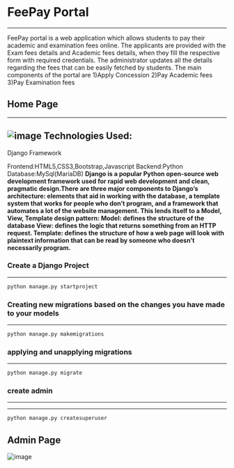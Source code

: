 # FeePay Portal
***
FeePay portal is a web application which allows students to pay their academic and examination fees online. The applicants are provided with the Exam fees details and Academic fees details, when they fill the respective form with required credentials. The administrator updates all the details regarding the fees that can be easily fetched by students.
The main components of the portal are
1)Apply Concession
2)Pay Academic fees
3)Pay Examination fees
## Home Page
---
![image](https://user-images.githubusercontent.com/70084830/141634833-4cf187ff-43a1-4a84-b7aa-473969a573ba.png)
**Technologies Used:**
---
Django Framework

Frontend:HTML5,CSS3,Bootstrap,Javascript
Backend:Python
Database:MySql(MariaDB)
**Django is a popular Python open-source web development framework used for rapid web development and clean, pragmatic design.There are three major components to Django’s architecture: elements that aid in working with the database, a template system that works for people who don’t program, and a framework that automates a lot of the website management. This lends itself to a Model, View, Template design pattern:
Model: defines the structure of the database
View: defines the logic that returns something from an HTTP request.
Template: defines the structure of how a web page will look with plaintext information that can be read by someone who doesn’t necessarily program.**

### Create a Django Project
---
```python
python manage.py startproject
```
### Creating new migrations based on the changes you have made to your models
---
```python
python manage.py makemigrations
```
### applying and unapplying migrations
---
```python
python manage.py migrate
```
### create admin
---
---
```python
python manage.py createsuperuser
```

## Admin Page
![image](https://user-images.githubusercontent.com/70084830/141643246-94414506-b326-44cf-816e-ccd4af8ddfe2.png)


